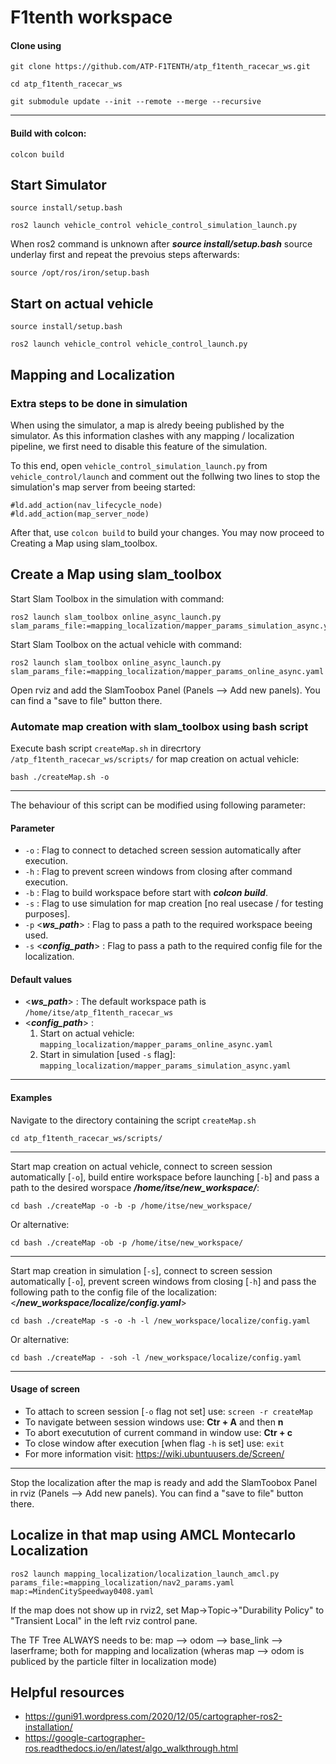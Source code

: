 # F1tenth workspace

#### Clone using

```
git clone https://github.com/ATP-F1TENTH/atp_f1tenth_racecar_ws.git
```
```
cd atp_f1tenth_racecar_ws
```
```
git submodule update --init --remote --merge --recursive
```
---

#### Build with colcon:
```
colcon build
```


## Start Simulator
```
source install/setup.bash
```
```
ros2 launch vehicle_control vehicle_control_simulation_launch.py
```
When ros2 command is unknown after ***source install/setup.bash*** source underlay first and repeat the prevoius steps afterwards:
```
source /opt/ros/iron/setup.bash
```

## Start on actual vehicle
```
source install/setup.bash
```
```
ros2 launch vehicle_control vehicle_control_launch.py
```

## Mapping and Localization

### Extra steps to be done in simulation
When using the simulator, a map is alredy beeing published by the simulator.
As this information clashes with any mapping / localization pipeline, we first need to disable this feature of the simulation.

To this end, open `vehicle_control_simulation_launch.py` from `vehicle_control/launch` and comment out the follwing two lines to stop the simulation's map server from beeing started:
```
#ld.add_action(nav_lifecycle_node)
#ld.add_action(map_server_node)
```

After that, use `colcon build` to build your changes. You may now proceed to Creating a Map using slam_toolbox.


## Create a Map using slam_toolbox
Start Slam Toolbox in the simulation with command:
```
ros2 launch slam_toolbox online_async_launch.py slam_params_file:=mapping_localization/mapper_params_simulation_async.yaml
```

Start Slam Toolbox on the actual vehicle with command:
```
ros2 launch slam_toolbox online_async_launch.py slam_params_file:=mapping_localization/mapper_params_online_async.yaml
```

Open rviz and add the SlamToobox Panel (Panels --> Add new panels). You can find a "save to file" button there.


### Automate map creation with slam_toolbox using bash script
Execute bash script `createMap.sh` in direcrtory `/atp_f1tenth_racecar_ws/scripts/` for map creation on actual vehicle:
```
bash ./createMap.sh -o
```
---
The behaviour of this script can be modified using following parameter:
#### Parameter
* `-o` : Flag to connect to detached screen session automatically after execution.
* `-h` : Flag to prevent screen windows from closing after command execution.
* `-b` : Flag to build workspace before start with ***colcon build***.
* `-s` : Flag to use simulation for map creation [no real usecase / for testing purposes].
* `-p` <***ws_path***> : Flag to pass a path to the required workspace beeing used.
* `-s` <***config_path***> : Flag to pass a path to the required config file for the localization.

#### Default values
* <***ws_path***> : The default workspace path is `/home/itse/atp_f1tenth_racecar_ws`
* <***config_path***> :
    1. Start on actual vehicle: `mapping_localization/mapper_params_online_async.yaml`
    2. Start in simulation [used `-s` flag]:  `mapping_localization/mapper_params_simulation_async.yaml`
---

#### Examples
Navigate to the directory containing the script `createMap.sh`
```
cd atp_f1tenth_racecar_ws/scripts/
```
---
Start map creation on actual vehicle, connect to screen session automatically [`-o`], build entire workspace before launching [`-b`] and pass a path to the desired worspace ***/home/itse/new_workspace/***:
```
cd bash ./createMap -o -b -p /home/itse/new_workspace/
```
Or alternative:
```
cd bash ./createMap -ob -p /home/itse/new_workspace/
```
---
Start map creation in simulation [`-s`], connect to screen session automatically [`-o`], prevent screen windows from closing [`-h`] and pass the following path to the config file of the localization: <***/new_workspace/localize/config.yaml***>
```
cd bash ./createMap -s -o -h -l /new_workspace/localize/config.yaml
```
Or alternative:
```
cd bash ./createMap - -soh -l /new_workspace/localize/config.yaml
```
---
#### Usage of screen
* To attach to screen session [`-o` flag not set] use:
    ```screen -r createMap```
* To navigate between session windows use: __Ctr + A__ and then __n__
* To abort executution of current command in window use: __Ctr + c__
* To close window after execution [when flag `-h` is set] use: ```exit```
* For more information visit: https://wiki.ubuntuusers.de/Screen/
___

Stop the localization after the map is ready and add the SlamToobox Panel in rviz (Panels --> Add new panels). You can find a "save to file" button there.

## Localize in that map using AMCL Montecarlo Localization
```
ros2 launch mapping_localization/localization_launch_amcl.py params_file:=mapping_localization/nav2_params.yaml map:=MindenCitySpeedway0408.yaml
```


If the map does not show up in rviz2, set Map->Topic->"Durability Policy" to "Transient Local" in the left rviz control pane.

The TF Tree ALWAYS needs to be: map --> odom --> base_link --> laserframe; both for mapping and localization (wheras map --> odom is publiced by the particle filter in localization mode)

## Helpful resources
- https://guni91.wordpress.com/2020/12/05/cartographer-ros2-installation/
- https://google-cartographer-ros.readthedocs.io/en/latest/algo_walkthrough.html
